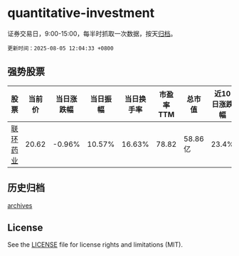 # quantitative-investment

证券交易日，9:00-15:00，每半时抓取一次数据，按天[归档](archives)。

`更新时间：2025-08-05 12:04:33 +0800`

## 强势股票

|股票|当前价|当日涨跌幅|当日振幅|当日换手率|市盈率TTM|总市值|近10日涨跌幅|
|----|----|----|----|----|----|----|----|
|[联环药业](https://xueqiu.com/S/SH600513)|20.62|-0.96%|10.57%|16.63%|78.82|58.86亿|23.4%|

## 历史归档

[archives](archives)

## License

See the [LICENSE](LICENSE) file for license rights and limitations (MIT).